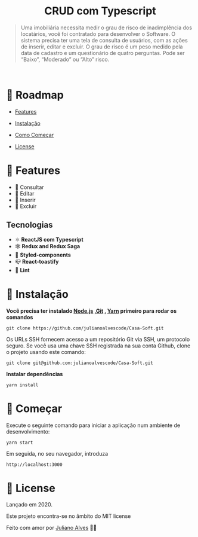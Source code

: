 <h1 align="center">CRUD com Typescript</h1>

<p  align="center">

</p>

> Uma imobiliária necessita medir o grau de risco de inadimplência dos locatários, você foi contratado para desenvolver o Software. O sistema precisa ter uma tela de consulta de usuários, com as ações de inserir, editar e excluir. O grau de risco é um peso medido pela data de cadastro e um questionário de quatro perguntas. Pode ser “Baixo”, “Moderado” ou “Alto” risco.

<br />

# :pushpin: Roadmap

-   [Features](#rocket-features)

-   [Instalação](#construction_worker-instalação)

-   [Como Começar](#runner-começar)

-   [License](#closed_book-license)

# :rocket: Features

-   📝 Consultar
-   📝 Editar
-   📝 Inserir
-   📝 Excluir

## Tecnologias

-   ⚛ **ReactJS com Typescript**
-   🕸 **Redux and Redux Saga**
-   💅 **Styled-components**
-   📪 **React-toastify**
-   💆 **Lint**

# :construction_worker: Instalação

**Você precisa ter instalado [Node.js](https://nodejs.org/en/download/) ,[Git](https://git-scm.com/downloads) , [Yarn](https://yarnpkg.com/) primeiro para rodar os comandos**

`git clone https://github.com/julianoalvescode/Casa-Soft.git`

Os URLs SSH fornecem acesso a um repositório Git via SSH, um protocolo seguro. Se você usa uma chave SSH registrada na sua conta Github, clone o projeto usando este comando:

`git clone git@github.com:julianoalvescode/Casa-Soft.git`

**Instalar dependências**

`yarn install`

# :runner: Começar

Execute o seguinte comando para iniciar a aplicação num ambiente de desenvolvimento:

`yarn start`

Em seguida, no seu navegador, introduza

    http://localhost:3000

# :closed_book: License

Lançado em 2020.

Este projeto encontra-se no âmbito do MIT license

Feito com amor por [Juliano Alves](https://github.com/julianoalvescode) 💜🚀
